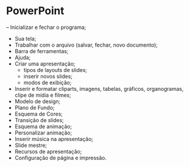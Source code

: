 # PowerPoint
– Inicializar e fechar o programa;
- Sua tela;
- Trabalhar com o arquivo (salvar, fechar, novo documento);
- Barra de ferramentas;
- Ajuda;
- Criar uma apresentação;
	- tipos de layouts de slides;
	- inserir novos slides;
	- modos de exibição;
- Inserir e formatar cliparts, imagens, tabelas, gráficos, organogramas, clipe de mídia e filmes;
- Modelo de design;
- Plano de Fundo;
- Esquema de Cores;
- Transição de slides;
- Esquema de animação;
- Personalizar animação;
- Inserir música na apresentação;
- Slide mestre;
- Recursos de apresentação;
- Configuração de página e impressão.